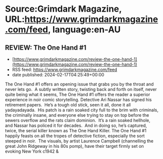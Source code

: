 # Source:Grimdark Magazine, URL:https://www.grimdarkmagazine.com/feed, language:en-AU

## REVIEW: The One Hand #1
 - [https://www.grimdarkmagazine.com/review-the-one-hand-1](https://www.grimdarkmagazine.com/review-the-one-hand-1)
 - RSS feed: https://www.grimdarkmagazine.com/feed
 - date published: 2024-02-17T04:25:49+00:00

<p>The One Hand #1 offers an opening issue that grabs you by the throat and never lets go.  A subtly written story, twisting back and forth on itself, never quite being what it seems, The One Hand #1 offers the reader a superior experience in noir comic storytelling. Detective Ari Nassar has signed his retirement papers.  He’s a tough old stick, seen it all, done it all yadayadayada.  His patch is a rain soaked city full to the brim with criminals, the criminally insane, and everyone else trying to stay on top before the sewers overflow and the rats claim dominion.  It’s a rain soaked hellhole, and Nassar has policed it for decades.  And in doing so, he’s captured, twice, the serial killer known as The One Hand Killer. The One Hand #1 happily feasts on all the tropes of detective fiction, especially the sort steeped in noir.  The visuals, by artist Laurence Campbell (channelling the great John Ridgeway in his 80s pomp), have their target firmly set on evoking New York c1942 &

